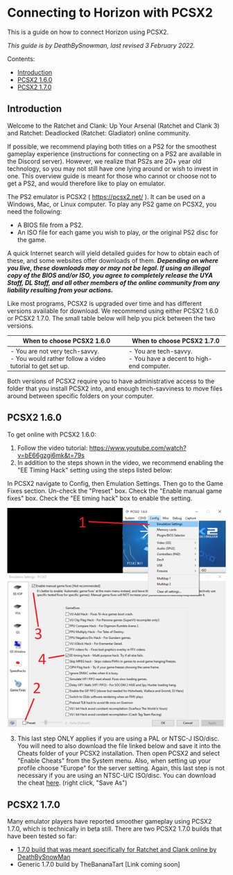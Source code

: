 # Connecting to Horizon with PCSX2
This is a guide on how to connect Horizon using PCSX2.

_This guide is by DeathBySnowman, last revised 3 February 2022._

Contents:
- [Introduction](https://github.com/Horizon-Private-Server/horizon-wiki/blob/main/getting-online/pcsx2/README.md#introduction)
- [PCSX2 1.6.0](https://github.com/Horizon-Private-Server/horizon-wiki/blob/main/getting-online/pcsx2/README.md#pcsx2-160)
- [PCSX2 1.7.0](https://github.com/Horizon-Private-Server/horizon-wiki/blob/main/getting-online/pcsx2/README.md#pcsx2-170)

## Introduction
Welcome to the Ratchet and Clank: Up Your Arsenal (Ratchet and Clank 3) and Ratchet: Deadlocked (Ratchet: Gladiator) online community.

If possible, we recommend playing both titles on a PS2 for the smoothest gameplay experience (instructions for connecting on a PS2 are available in the Discord server). However, we realize that PS2s are 20+ year old technology, so you may not still have one lying around or wish to invest in one. This overview guide is meant for those who cannot or choose not to get a PS2, and would therefore like to play on emulator.

The PS2 emulator is PCSX2 ( https://pcsx2.net/ ). It can be used on a Windows, Mac, or Linux computer. To play any PS2 game on PCSX2, you need the following:
- A BIOS file from a PS2.
- An ISO file for each game you wish to play, or the original PS2 disc for the game.

A quick Internet search will yield detailed guides for how to obtain each of these, and some websites offer downloads of them. ***Depending on where you live, these downloads may or may not be legal. If using an illegal copy of the BIOS and/or ISO, you agree to completely release the UYA Staff, DL Staff, and all other members of the online community from any liability resulting from your actions.***

Like most programs, PCSX2 is upgraded over time and has different versions available for download. We recommend using either PCSX2 1.6.0 or PCSX2 1.7.0. The small table below will help you pick between the two versions.

| When to choose PCSX2 1.6.0 | When to choose PCSX2 1.7.0 |
| ----------- | ----------- |
| - You are not very tech-savvy.<br/>- You would rather follow a video tutorial to get set up. | - You are tech-savvy.<br/>- You have a decent to high-end computer.        |

Both versions of PCSX2 require you to have administrative access to the folder that you install PCSX2 into, and enough tech-savviness to move files around between specific folders on your computer.

## PCSX2 1.6.0
To get online with PCSX2 1.6.0:

1. Follow the video tutorial: https://www.youtube.com/watch?v=bE66gzgi6mk&t=79s 
2. In addition to the steps shown in the video, we recommend enabling the "EE Timing Hack" setting using the steps listed below:

In PCSX2 navigate to Config, then Emulation Settings. Then go to the Game Fixes section. Un-check the "Preset" box. Check the "Enable manual game fixes" box. Check the "EE timing hack" box to enable the setting. 

![img](https://raw.githubusercontent.com/Horizon-Private-Server/horizon-wiki/main/assets/pcsx2/emulation_settings.png)

3. This last step ONLY applies if you are using a PAL or NTSC-J ISO/disc. You will need to also download the file linked below and save it into the Cheats folder of your PCSX2 installation. Then open PCSX2 and select "Enable Cheats" from the System menu. Also, when setting up your profile choose "Europe" for the server setting. Again, this last step is not necessary if you are using an NTSC-U/C ISO/disc. You can download the cheat [here](https://raw.githubusercontent.com/jtjanecek/horizon-wiki/main/assets/cheats/17125698.pnach). (right click, "Save As")

## PCSX2 1.7.0
Many emulator players have reported smoother gameplay using PCSX2 1.7.0, which is technically in beta still. There are two PCSX2 1.7.0 builds that have been tested so far:
- [1.7.0 build that was meant specifically for Ratchet and Clank online by DeathBySnowMan](https://github.com/Horizon-Private-Server/horizon-wiki/blob/main/getting-online/pcsx2/dbs_build.md#using-pcsx2-170-dbs-horizon-build)
- Generic 1.7.0 build by TheBananaTart [Link coming soon]

